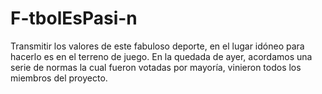 # F-tbolEsPasi-n
Transmitir los valores de este fabuloso deporte, en el lugar idóneo para hacerlo es en el terreno de juego.
En la quedada de ayer, acordamos una serie de normas la cual fueron votadas por mayoría, vinieron todos los miembros del proyecto.
